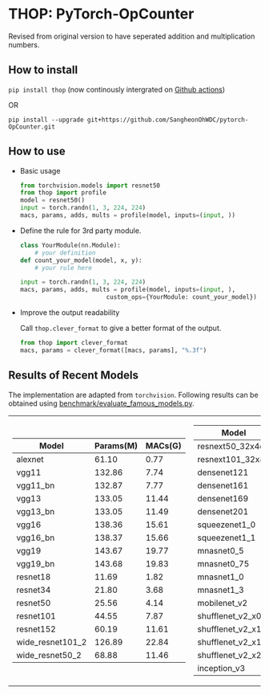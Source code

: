 # THOP: PyTorch-OpCounter
Revised from original version to have seperated addition and multiplication numbers.

## How to install 
    
`pip install thop` (now continously intergrated on [Github actions](https://github.com/features/actions))

OR

`pip install --upgrade git+https://github.com/SangheonOhWDC/pytorch-OpCounter.git`
    
## How to use 
* Basic usage 
    ```python
    from torchvision.models import resnet50
    from thop import profile
    model = resnet50()
    input = torch.randn(1, 3, 224, 224)
    macs, params, adds, mults = profile(model, inputs=(input, ))
    ```    

* Define the rule for 3rd party module.
    ```python
    class YourModule(nn.Module):
        # your definition
    def count_your_model(model, x, y):
        # your rule here
    
    input = torch.randn(1, 3, 224, 224)
    macs, params, adds, mults = profile(model, inputs=(input, ), 
                            custom_ops={YourModule: count_your_model})
    ```
    
* Improve the output readability

    Call `thop.clever_format` to give a better format of the output.
    ```python
    from thop import clever_format
    macs, params = clever_format([macs, params], "%.3f")
    ```    
    
## Results of Recent Models

The implementation are adapted from `torchvision`. Following results can be obtained using [benchmark/evaluate_famous_models.py](benchmark/evaluate_famous_models.py).

<p align="center">
<table>
<tr>
<td>

Model | Params(M) | MACs(G)
---|---|---
alexnet | 61.10 | 0.77
vgg11 | 132.86 | 7.74
vgg11_bn | 132.87 | 7.77
vgg13 | 133.05 | 11.44
vgg13_bn | 133.05 | 11.49
vgg16 | 138.36 | 15.61
vgg16_bn | 138.37 | 15.66
vgg19 | 143.67 | 19.77
vgg19_bn | 143.68 | 19.83
resnet18 | 11.69 | 1.82
resnet34 | 21.80 | 3.68
resnet50 | 25.56 | 4.14
resnet101 | 44.55 | 7.87
resnet152 | 60.19 | 11.61
wide_resnet101_2 | 126.89 | 22.84
wide_resnet50_2 | 68.88 | 11.46

</td>
<td>

Model | Params(M) | MACs(G)
---|---|---
resnext50_32x4d | 25.03 | 4.29
resnext101_32x8d | 88.79 | 16.54
densenet121 | 7.98 | 2.90
densenet161 | 28.68 | 7.85
densenet169 | 14.15 | 3.44
densenet201 | 20.01 | 4.39
squeezenet1_0 | 1.25 | 0.82
squeezenet1_1 | 1.24 | 0.35
mnasnet0_5 | 2.22 | 0.14
mnasnet0_75 | 3.17 | 0.24
mnasnet1_0 | 4.38 | 0.34
mnasnet1_3 | 6.28 | 0.53
mobilenet_v2 | 3.50 | 0.33
shufflenet_v2_x0_5 | 1.37 | 0.05
shufflenet_v2_x1_0 | 2.28 | 0.15
shufflenet_v2_x1_5 | 3.50 | 0.31
shufflenet_v2_x2_0 | 7.39 | 0.60
inception_v3 | 27.16 | 5.75

</td>
</tr>
</p>
